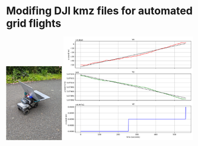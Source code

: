 # Modifing DJI kmz files for automated grid flights
<p align="center">
  <img src="drift_car.jpg" width="150" title="hover text">
  <img src="drift_trend.png" width="350" alt="accessibility text">
</p>
